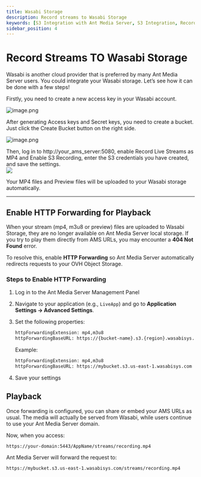 ```yaml
---
title: Wasabi Storage
description: Record streams to Wasabi Storage
keywords: [S3 Integration with Ant Media Server, S3 Integration, Record streams to Wasabi Storage, Ant Media Server Documentation, Ant Media Server Tutorials]
sidebar_position: 4
---
```


# Record Streams TO Wasabi Storage

Wasabi is another cloud provider that is preferred by many Ant Media Server users. You could integrate your Wasabi storage. Let’s see how it can be done with a few steps!

Firstly, you need to create a new access key in your Wasabi account.

![image.png](@site/static/img/image-286129.png)

After generating Access keys and Secret keys, you need to create a bucket. Just click the Create Bucket button on the right side.

![image.png](@site/static/img/image-286229.png)

Then, log in to http://your_ams_server:5080, enable Record Live Streams as MP4 and Enable S3 Recording, enter the S3 credentials you have created, and save the settings.  
![](@site/static/img/image-1648581984499.png )

Your MP4 files and Preview files will be uploaded to your Wasabi storage automatically.

---

## Enable HTTP Forwarding for Playback

When your stream (mp4, m3u8 or preview) files are uploaded to Wasabi Storage, they are no longer available on Ant Media Server local storage. If you try to play them directly from AMS URLs, you may encounter a **404 Not Found** error.

To resolve this, enable **HTTP Forwarding** so Ant Media Server automatically redirects requests to your OVH Object Storage.

### Steps to Enable HTTP Forwarding

1. Log in to the Ant Media Server Management Panel
2. Navigate to your application (e.g., `LiveApp`) and go to **Application Settings → Advanced Settings**.  
3. Set the following properties:

   ```bash
   httpForwardingExtension: mp4,m3u8  
   httpForwardingBaseURL: https://{bucket-name}.s3.{region}.wasabisys.com  
   ```

   Example:  

   ```bash
   httpForwardingExtension: mp4,m3u8  
   httpForwardingBaseURL: https://mybucket.s3.us-east-1.wasabisys.com  
   ```

4. Save your settings

## Playback

Once forwarding is configured, you can share or embed your AMS URLs as usual. The media will actually be served from Wasabi, while users continue to use your Ant Media Server domain.

Now, when you access:

```bash
https://your-domain:5443/AppName/streams/recording.mp4  
```

Ant Media Server will forward the request to:

```bash
https://mybucket.s3.us-east-1.wasabisys.com/streams/recording.mp4  
```

